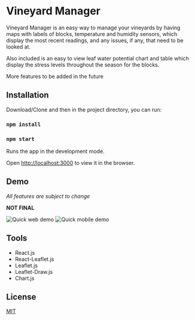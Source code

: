 # Vineyard Manager

Vineyard Manager is an easy way to manage your vineyards by having maps with labels of blocks, temperature and humidity sensors, which display the most recent readings, and any issues, if any, that need to be looked at.

Also included is an easy to view leaf water potential chart and table which display the stress levels throughout the season for the blocks.

More features to be added in the future

## Installation

Download/Clone and then in the project directory, you can run:

### `npm install`

### `npm start`

Runs the app in the development mode.

Open [http://localhost:3000](http://localhost:3000) to view it in the browser.

## Demo
*All features are subject to change*

**NOT FINAL**

<img alt="Quick web demo" src="">
<img alt="Quick mobile demo" src="https://gfycat.com/offensivelonelybrahmanbull">



## Tools
* React.js
* React-Leaflet.js
* Leaflet.js
* Leaflet-Draw.js
* Chart.js

## License
[MIT](https://choosealicense.com/licenses/mit/)
